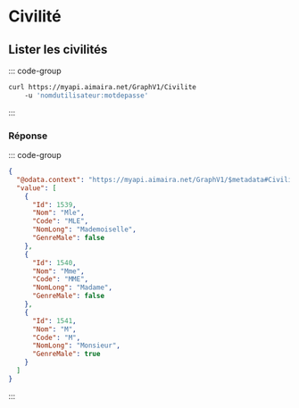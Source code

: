 # Civilité

## Lister les civilités

::: code-group

```bash [cURL]
curl https://myapi.aimaira.net/GraphV1/Civilite
    -u 'nomdutilisateur:motdepasse'
```

:::

### Réponse

::: code-group

```json [JSON]
{
  "@odata.context": "https://myapi.aimaira.net/GraphV1/$metadata#Civilite",
  "value": [
    {
      "Id": 1539,
      "Nom": "Mle",
      "Code": "MLE",
      "NomLong": "Mademoiselle",
      "GenreMale": false
    },
    {
      "Id": 1540,
      "Nom": "Mme",
      "Code": "MME",
      "NomLong": "Madame",
      "GenreMale": false
    },
    {
      "Id": 1541,
      "Nom": "M",
      "Code": "M",
      "NomLong": "Monsieur",
      "GenreMale": true
    }
  ]
}
```

:::
